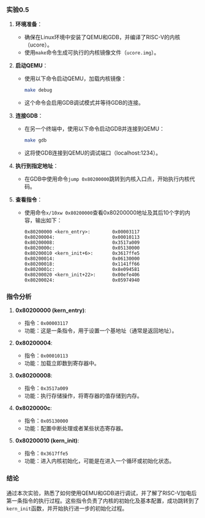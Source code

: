 ### 实验0.5

1. **环境准备**：
   - 确保在Linux环境中安装了QEMU和GDB，并编译了RISC-V的内核（ucore）。
   - 使用`make`命令生成可执行的内核镜像文件（`ucore.img`）。

2. **启动QEMU**：
   - 使用以下命令启动QEMU，加载内核镜像：
     ```bash
     make debug
     ```
   - 这个命令会启用GDB调试模式并等待GDB的连接。

3. **连接GDB**：
   - 在另一个终端中，使用以下命令启动GDB并连接到QEMU：
     ```bash
     make gdb
   - 这将使GDB连接到QEMU的调试端口（localhost:1234）。

4. **执行到指定地址**：
   - 在GDB中使用命令`jump 0x80200000`跳转到内核入口点，开始执行内核代码。

5. **查看指令**：
   - 使用命令`x/10xw 0x80200000`查看0x80200000地址及其后10个字的内容，输出如下：
     ```
     0x80200000 <kern_entry>:        0x00003117
     0x80200004:                     0x00010113
     0x80200008:                     0x3517a009
     0x8020000c:                     0x05130000
     0x80200010 <kern_init+6>:       0x3617ffe5
     0x80200014:                     0x06130000
     0x80200018:                     0x1141ff66
     0x8020001c:                     0x8e094581
     0x80200020 <kern_init+22>:      0x00efe406
     0x80200024:                     0x05974940
     ```

### 指令分析

1. **0x80200000 (kern_entry)**:
   - 指令：`0x00003117`
   - 功能：这是一条指令，用于设置一个基地址（通常是返回地址）。

2. **0x80200004**:
   - 指令：`0x00010113`
   - 功能：加载立即数到寄存器中。

3. **0x80200008**:
   - 指令：`0x3517a009`
   - 功能：执行存储操作，将寄存器的值存储到内存。

4. **0x8020000c**:
   - 指令：`0x05130000`
   - 功能：配置中断处理或者某些状态寄存器。

5. **0x80200010 (kern_init)**:
   - 指令：`0x3617ffe5`
   - 功能：进入内核初始化，可能是在进入一个循环或初始化状态。

### 结论

通过本次实验，熟悉了如何使用QEMU和GDB进行调试，并了解了RISC-V加电后第一条指令的执行过程。这些指令负责了内核的初始化及基本配置，成功跳转到了`kern_init`函数，并开始执行进一步的初始化过程。
